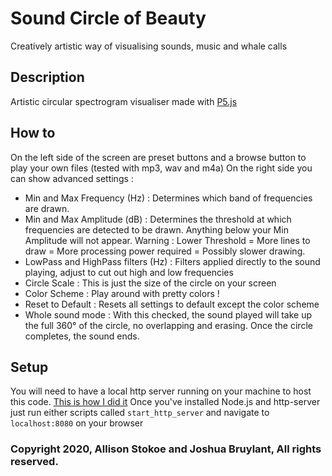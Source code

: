 # Sound Circle of Beauty
Creatively artistic way of visualising sounds, music and whale calls

## Description
Artistic circular spectrogram visualiser made with [P5.js](https://p5js.org/)

## How to
On the left side of the screen are preset buttons and a browse button to play your own files (tested with mp3, wav and m4a)
On the right side you can show advanced settings : 
- Min and Max Frequency (Hz) : Determines which band of frequencies are drawn.
- Min and Max Amplitude (dB) : Determines the threshold at which frequencies are detected to be drawn. Anything below your Min Amplitude will not appear. Warning : Lower Threshold = More lines to draw = More processing power required = Possibly slower drawing.
- LowPass and HighPass filters (Hz) : Filters applied directly to the sound playing, adjust to cut out high and low frequencies
- Circle Scale : This is just the size of the circle on your screen
- Color Scheme : Play around with pretty colors !
- Reset to Default : Resets all settings to default except the color scheme
- Whole sound mode : With this checked, the sound played will take up the full 360° of the circle, no overlapping and erasing. Once the circle completes, the sound ends. 

## Setup
You will need to have a local http server running on your machine to host this code. 
[This is how I did it](https://github.com/processing/p5.js/wiki/Local-server#node-http-server)
Once you've installed Node.js and http-server just run either scripts called `start_http_server` and navigate to `localhost:8080` on your browser

### Copyright 2020, Allison Stokoe and Joshua Bruylant, All rights reserved.